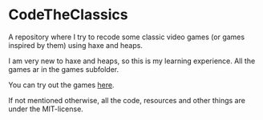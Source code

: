 # CodeTheClassics
A repository where I try to recode some classic video games (or games inspired by them) using haxe and heaps.

I am very new to haxe and heaps, so this is my learning experience. All the games
ar in the games subfolder.

You can try out the games [here](https://philip-erd.github.io/CodeTheClassics/).

If not mentioned otherwise, all the code, resources and other things are under the MIT-license.